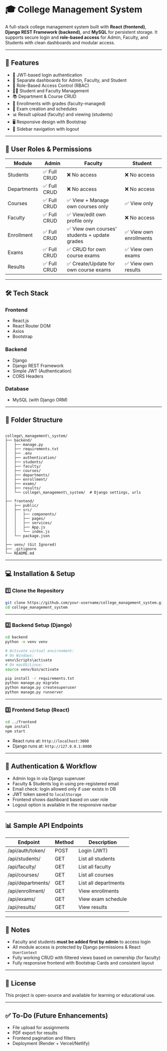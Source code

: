 # 🎓 College Management System

A full-stack college management system built with **React (frontend)**, **Django REST Framework (backend)**, and **MySQL** for persistent storage. It supports secure login and **role-based access** for Admin, Faculty, and Students with clean dashboards and modular access.

---

## 🚀 Features

- 🔐 JWT-based login authentication
- 👥 Separate dashboards for Admin, Faculty, and Student
- 🎯 Role-Based Access Control (RBAC)
- 👨‍🎓 Student and Faculty Management
- 📚 Department & Course CRUD
- 📝 Enrollments with grades (faculty-managed)
- 🧪 Exam creation and schedules
- 📊 Result upload (faculty) and viewing (students)
- 🖥️ Responsive design with Bootstrap
- 🧭 Sidebar navigation with logout

---

## 👤 User Roles & Permissions

| Module       | Admin        | Faculty                                         | Student                 |
|--------------|--------------|-------------------------------------------------|-------------------------|
| Students     | ✅ Full CRUD  | ❌ No access                                    | ❌ No access            |
| Departments  | ✅ Full CRUD  | ❌ No access                                    | ❌ No access            |
| Courses      | ✅ Full CRUD  | ✅ View + Manage own courses only               | ✅ View only            |
| Faculty      | ✅ Full CRUD  | ✅ View/edit own profile only                   | ❌ No access            |
| Enrollment   | ✅ Full CRUD  | ✅ View own courses' students + update grades   | ✅ View own enrollments |
| Exams        | ✅ Full CRUD  | ✅ CRUD for own course exams                    | ✅ View own exams       |
| Results      | ✅ Full CRUD  | ✅ Create/Update for own course exams           | ✅ View own results     |

---

## 🛠️ Tech Stack

### Frontend
- React.js
- React Router DOM
- Axios
- Bootstrap

### Backend
- Django
- Django REST Framework
- Simple JWT (Authentication)
- CORS Headers

### Database
- MySQL (with Django ORM)

---

## 📁 Folder Structure

```

college\_management\_system/
├── backend/
│   ├── manage.py
│   ├── requirements.txt
│   ├── .env
│   ├── authentication/
│   ├── students/
│   ├── faculty/
│   ├── courses/
│   ├── departments/
│   ├── enrollment/
│   ├── exams/
│   ├── results/
│   └── college\_management\_system/  # Django settings, urls
│
├── frontend/
│   ├── public/
│   ├── src/
│   │   ├── components/
│   │   ├── pages/
│   │   ├── services/
│   │   ├── App.js
│   │   └── index.js
│   └── package.json
│
├── venv/ (Git Ignored)
├── .gitignore
└── README.md

````

---

## 💻 Installation & Setup

### 1️⃣ Clone the Repository

```bash
git clone https://github.com/your-username/college_management_system.git
cd college_management_system
````

---

### 2️⃣ Backend Setup (Django)

```bash
cd backend
python -m venv venv

# Activate virtual environment:
# On Windows:
venv\Scripts\activate
# On macOS/Linux:
source venv/bin/activate

pip install -r requirements.txt
python manage.py migrate
python manage.py createsuperuser
python manage.py runserver
```

---

### 3️⃣ Frontend Setup (React)

```bash
cd ../frontend
npm install
npm start
```

* React runs at: `http://localhost:3000`
* Django runs at: `http://127.0.0.1:8000`

---

## 🔐 Authentication & Workflow

* Admin logs in via Django superuser
* Faculty & Students log in using pre-registered email
* Email check: login allowed only if user exists in DB
* JWT token saved to `localStorage`
* Frontend shows dashboard based on user role
* Logout option is available in the responsive navbar

---

## 📊 Sample API Endpoints

| Endpoint          | Method | Description          |
| ----------------- | ------ | -------------------- |
| /api/auth/token/  | POST   | Login (JWT)          |
| /api/students/    | GET    | List all students    |
| /api/faculty/     | GET    | List all faculty     |
| /api/courses/     | GET    | List all courses     |
| /api/departments/ | GET    | List all departments |
| /api/enrollment/  | GET    | View enrollments     |
| /api/exams/       | GET    | View exam schedule   |
| /api/results/     | GET    | View results         |

---

## 📌 Notes

* Faculty and students **must be added first by admin** to access login
* All module access is protected by Django permissions & React `UserContext`
* Fully working CRUD with filtered views based on ownership (for faculty)
* Fully responsive frontend with Bootstrap Cards and consistent layout

---

## 📄 License

This project is open-source and available for learning or educational use.

---

## ✅ To-Do (Future Enhancements)

* File upload for assignments
* PDF export for results
* Frontend pagination and filters
* Deployment (Render + Vercel/Netlify)

